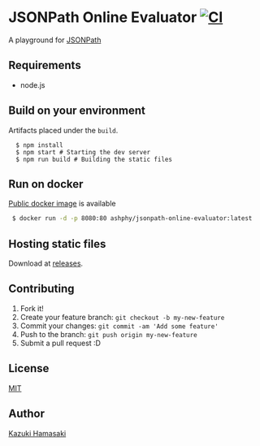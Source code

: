 # JSONPath Online Evaluator [![CI](https://github.com/ashphy/jsonpath-online-evaluator/actions/workflows/ci.yml/badge.svg)](https://github.com/ashphy/jsonpath-online-evaluator/actions/workflows/ci.yml)
A playground for [JSONPath](http://goessner.net/articles/JsonPath/)

## Requirements
- node.js

## Build on your environment
Artifacts placed under the `build`.

```
  $ npm install
  $ npm start # Starting the dev server
  $ npm run build # Building the static files
```

## Run on docker

[Public docker image](https://hub.docker.com/r/ashphy/jsonpath-online-evaluator) is available

```bash
 $ docker run -d -p 8080:80 ashphy/jsonpath-online-evaluator:latest
```

## Hosting static files

Download at [releases](https://github.com/ashphy/jsonpath-online-evaluator/releases).

## Contributing

1. Fork it!
2. Create your feature branch: `git checkout -b my-new-feature`
3. Commit your changes: `git commit -am 'Add some feature'`
4. Push to the branch: `git push origin my-new-feature`
5. Submit a pull request :D

## License
[MIT](http://opensource.org/licenses/MIT)

## Author
[Kazuki Hamasaki](http://ashphy.com)
